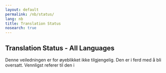 ```yaml
---
layout: default
permalink: /nb/status/
lang: nb
title: Translation Status
nosearch: true
---
```


## Translation Status - All Languages

Denne veiledningen er for øyeblikket ikke tilgjengelig. Den er i ferd med å bli oversatt. Vennligst referer til den i 
